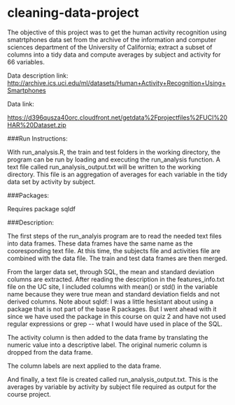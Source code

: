 cleaning-data-project
=====================

The objective of this project was to get the human activity recognition using smatrtphones data set from the archive of the information and computer sciences department of the University of California; extract a subset of columns into a tidy data and compute averages by subject and activity for 66 variables.

Data description link: http://archive.ics.uci.edu/ml/datasets/Human+Activity+Recognition+Using+Smartphones

Data link: 

https://d396qusza40orc.cloudfront.net/getdata%2Fprojectfiles%2FUCI%20HAR%20Dataset.zip
 
###Run Instructions: 

With run_analysis.R, the train and test folders in the working directory, the program can be run by loading and executing the run_analysis function. A text file called run_analysis_output.txt will be written to the working directory. This file is an aggregation of averages for each variable in the tidy data set by activity by subject.
 
###Packages: 

Requires package sqldf 

###Description: 

The first steps of the run_analyis program are to read the needed text files into data frames. These data frames have the same name as the cooresponding text file. At this time, the subjects file and activities file are combined with the data file. The train and test data frames are then merged. 

From the larger data set, through SQL, the mean and standard deviation columns are extracted. After reading the description in the features_info.txt file on the UC site, I included columns with mean() or std() in the variable name because they were true mean and standard deviation fields and not derived columns. Note about sqldf: I was a little hesistant about using a package that is not part of the base R packages. But I went ahead with it since we have used the package in this course on quiz 2 and have not used regular expressions or grep -- what I would have used in place of the SQL. 

The activity column is then added to the data frame by translating the numeric value into a descriptive label. The original numeric column is dropped from the data frame.

The column labels are next applied to the data frame.

And finally, a text file is created called run_analysis_output.txt. This is the averages by variable by activity by subject file required as output for the course project.





